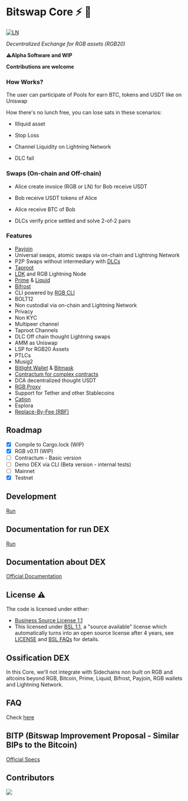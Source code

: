 # Bitswap Core  ⚡ 💱

[![LN](https://img.shields.io/badge/lightning-792EE5?logo=lightning)](https://mempool.space/lightning)


*Decentralized Exchange for RGB assets (RGB20)*

⚠️**Alpha Software and WIP**


**Contributions are welcome**

### How Works?

The user can participate of Pools for earn BTC, tokens and USDT like on Uniswap

How there's no lunch free, you can lose sats in these scenarios:

- Illiquid asset

- Stop Loss

- Channel Liquidity on Lightning Network

- DLC fail

### Swaps (On-chain and Off-chain)

- Alice create invoice (RGB or LN) for Bob receive USDT

- Bob receive USDT tokens of Alice

- Alice receive BTC of Bob

- DLCs verify price settled and solve 2-of-2 pairs

### Features

- [Payjoin](https://payjoin.org/)
- Universal swaps, atomic swaps via on-chain and Lightning Network
- P2P Swaps without intermediary with [DLCs](https://github.com/p2pderivatives/rust-dlc)
- [Taproot](https://bitcoinops.org/en/topics/taproot/)
- [LDK](https://github.com/lightningdevkit/rust-lightning) and RGB Lightning Node
- [Prime](https://github.com/LNP-BP/layer1) & [Liquid](https://liquid.net/)
- [Bifrost](https://www.rgbfaq.com/glossary/bifrost)
- CLI powered by [RGB CLI](https://github.com/RGB-WG/rgb)
- BOLT12
- Non custodial via on-chain and Lightning Network
- Privacy
- Non KYC
- Multipeer channel
- Taproot Channels
- DLC Off chain thought Lightning swaps
- AMM as Uniswap
- LSP for RGB20 Assets
- PTLCs
- Musig2
- [Bitlight Wallet](https://bitlightlabs.com/) & [Bitmask](https://bitmask.app/)
- [Contractum for complex contracts](https://www.contractum.org/)
- DCA decentralized thought USDT
- [RGB Proxy](https://github.com/RGB-Tools/rgb-proxy-server)
- Support for Tether and other Stablecoins
- [Cation](https://beta.cation-lang.org/)
- Esplora
- [Replace-By-Fee (RBF)](https://bitcoinops.org/en/topics/replace-by-fee/)

## Roadmap

- [x] Compile to Cargo.lock (WIP)
- [x] RGB v0.11 (WIP)
- [ ] Contractum - Basic version
- [ ] Demo DEX via CLI (Beta version - internal tests)
- [ ] Mainnet
- [x] Testnet

## Development

[Run](https://github.com/BitSwap-BiFi/Bitswap-core/blob/main/doc/development.md)

## Documentation for run DEX

 [Run](https://github.com/BitSwap-BiFi/Bitswap-core/blob/main/doc/run.md)
 
## Documentation about DEX

[Official Documentation](https://github.com/BitSwap-BiFi/bitswap-docs)

## License ⚠️

The code is licensed under either:

-  [Business Source License 1.1](https://github.com/BitSwap-BiFi/Bitswap-core/blob/main/LICENSE.md)
-  This licensed under [BSL 1.1](https://mariadb.com/bsl11/), a "source available" license which automatically turns into an open source license after 4 years, see [LICENSE](https://github.com/BitSwap-BiFi/Bitswap-core/blob/main/LICENSE.md) and [BSL FAQs](https://mariadb.com/bsl-faq-mariadb/) for details. 


## Ossification DEX

In this Core, we'll not integrate with Sidechains non built on RGB and altcoins beyond RGB, Bitcoin, Prime, Liquid, Bifrost, Payjoin, RGB wallets and Lightning Network.

## FAQ

Check [here](https://github.com/BitSwap-BiFi/Bitswap-FAQ/)

## BITP (Bitswap Improvement Proposal - Similar BIPs to the Bitcoin)

[Official Specs](https://github.com/BitSwap-BiFi/BITP)
  
## Contributors

<a align="center" href="https://github.com/BitSwap-BiFi/Bitswap-core/graphs/contributors">
  <img src="https://contrib.rocks/image?repo=BitSwap-BiFi/Bitswap-core" />
</a>
